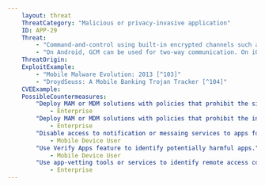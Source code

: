 ```yaml
---
    layout: threat
    ThreatCategory: "Malicious or privacy-invasive application"
    ID: APP-29
    Threat:
        - "Command-and-control using built-in encrypted channels such as Google Cloud Messaging or Apple Push Notification Service that will not stand out as unusual traffic."
        - "On Android, GCM can be used for two-way communication. On iOS, APNS can be used for one-way communication (server to device)."
    ThreatOrigin:
    ExploitExample:
        - "Mobile Malware Evolution: 2013 [^103]"
        - "DroydSeuss: A Mobile Banking Trojan Tracker [^104]"
    CVEExample:
    PossibleCountermeasures:
        "Deploy MAM or MDM solutions with policies that prohibit the side-loading of apps, which may bypass security checks on the app.":
            - Enterprise
        "Deploy MAM or MDM solutions with policies that prohibit the installation of apps from 3rd party (unofficial) app stores.":
            - Enterprise
        "Disable access to notification or messaing services to apps for which such functions are not actually used.":
            - Mobile Device User
        "Use Verify Apps feature to identify potentially harmful apps.":
            - Mobile Device User
        "Use app-vetting tools or services to identify remote access control apps that receive commands over notification or messaging serices or other communication channels.":
            - Enterprise
---
```

